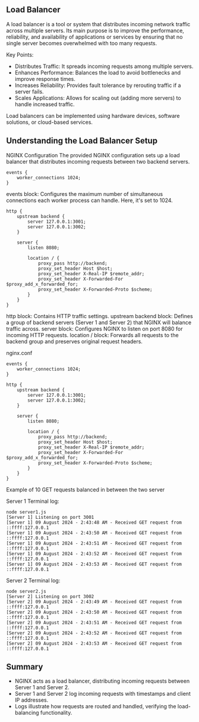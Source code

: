 ## Load Balancer
A load balancer is a tool or system that distributes incoming network traffic across multiple servers. Its main purpose is to improve the performance, reliability, and availability of applications or services by ensuring that no single server becomes overwhelmed with too many requests.

Key Points:
- Distributes Traffic: It spreads incoming requests among multiple servers.
- Enhances Performance: Balances the load to avoid bottlenecks and improve response times.
- Increases Reliability: Provides fault tolerance by rerouting traffic if a server fails.
- Scales Applications: Allows for scaling out (adding more servers) to handle increased traffic.

Load balancers can be implemented using hardware devices, software solutions, or cloud-based services.

## Understanding the Load Balancer Setup

NGINX Configuration
The provided NGINX configuration sets up a load balancer that distributes incoming requests between two backend servers.

```
events {
    worker_connections 1024;
}
```
events block: Configures the maximum number of simultaneous connections each worker process can handle. Here, it's set to 1024.

```
http {
    upstream backend {
        server 127.0.0.1:3001;
        server 127.0.0.1:3002;
    }

    server {
        listen 8080;

        location / {
            proxy_pass http://backend;
            proxy_set_header Host $host;
            proxy_set_header X-Real-IP $remote_addr;
            proxy_set_header X-Forwarded-For $proxy_add_x_forwarded_for;
            proxy_set_header X-Forwarded-Proto $scheme;
        }
    }
}
```
http block: Contains HTTP traffic settings.
upstream backend block: Defines a group of backend servers (Server 1 and Server 2) that NGINX will balance traffic across.
server block: Configures NGINX to listen on port 8080 for incoming HTTP requests.
location / block: Forwards all requests to the backend group and preserves original request headers.


nginx.conf
```
events {
    worker_connections 1024;
}

http {
    upstream backend {
        server 127.0.0.1:3001;
        server 127.0.0.1:3002;
    }

    server {
        listen 8080;

        location / {
            proxy_pass http://backend;
            proxy_set_header Host $host;
            proxy_set_header X-Real-IP $remote_addr;
            proxy_set_header X-Forwarded-For $proxy_add_x_forwarded_for;
            proxy_set_header X-Forwarded-Proto $scheme;
        }
    }
}
```
Example of 10 GET requests balanced in between the two server

Server 1 Terminal log:
```
node server1.js
[Server 1] Listening on port 3001
[Server 1] 09 August 2024 - 2:43:48 AM - Received GET request from ::ffff:127.0.0.1
[Server 1] 09 August 2024 - 2:43:50 AM - Received GET request from ::ffff:127.0.0.1
[Server 1] 09 August 2024 - 2:43:51 AM - Received GET request from ::ffff:127.0.0.1
[Server 1] 09 August 2024 - 2:43:52 AM - Received GET request from ::ffff:127.0.0.1
[Server 1] 09 August 2024 - 2:43:53 AM - Received GET request from ::ffff:127.0.0.1
```

Server 2 Terminal log:
```
node server2.js
[Server 2] Listening on port 3002
[Server 2] 09 August 2024 - 2:43:49 AM - Received GET request from ::ffff:127.0.0.1
[Server 2] 09 August 2024 - 2:43:50 AM - Received GET request from ::ffff:127.0.0.1
[Server 2] 09 August 2024 - 2:43:51 AM - Received GET request from ::ffff:127.0.0.1
[Server 2] 09 August 2024 - 2:43:52 AM - Received GET request from ::ffff:127.0.0.1
[Server 2] 09 August 2024 - 2:43:53 AM - Received GET request from ::ffff:127.0.0.1
```

## Summary
- NGINX acts as a load balancer, distributing incoming requests between Server 1 and Server 2.
- Server 1 and Server 2 log incoming requests with timestamps and client IP addresses.
- Logs illustrate how requests are routed and handled, verifying the load-balancing functionality.
